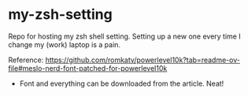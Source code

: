 # my-zsh-setting

Repo for hosting my zsh shell setting. Setting up a new one every time I change my (work) laptop is a pain.

Reference:
https://github.com/romkatv/powerlevel10k?tab=readme-ov-file#meslo-nerd-font-patched-for-powerlevel10k

- Font and everything can be downloaded from the article. Neat!
